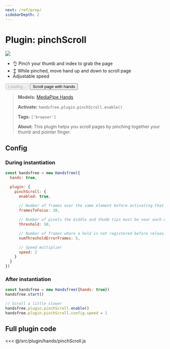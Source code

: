```yaml
---
next: /ref/prop/
sidebarDepth: 2
---
```

# Plugin: pinchScroll

<div class="window">
  <div class="window-body">
    <div class="row">
      <div class="col-6"><img src="https://media4.giphy.com/media/tQ1vFtoMWWpgdCoJJj/giphy.gif"></div>
      <div class="col-6">
        <ul>
          <li>👌 Pinch your thumb and index to grab the page</li>
          <li>↕ While pinched, move hand up and down to scroll page</li>
          <li>Adjustable speed</li>
        </ul>
        <HandsfreeToggle class="full-width handsfree-hide-when-started-without-hands" text-off="Scroll page with hands" text-on="Stop Hands" :opts="demoOpts" />
        <button class="handsfree-show-when-started-without-hands handsfree-show-when-loading" disabled><Fa-Spinner spin /> Loading...</button>
        <button class="handsfree-show-when-started-without-hands handsfree-hide-when-loading" @click="startDemo"><Fa-Video /> Scroll page with hands</button>
      </div>
    </div>
  </div>
</div>

> **Models:** [MediaPipe Hands](/ref/model/hands/)
>
> **Activate:** `handsfree.plugin.pinchScroll.enable()`
>
> **Tags:** `['browser']`
>
> **About:** This plugin helps you scroll pages by pinching together your thumb and pointer finger.

## Config

### During instantiation

```js
const handsfree = new Handsfree({
  hands: true,

  plugin: {
    pinchScroll: {
      enabled: true,
      
      // Number of frames over the same element before activating that element
      framesToFocus: 10,

      // Number of pixels the middle and thumb tips must be near each other to drag
      threshold: 50,

      // Number of frames where a hold is not registered before releasing a drag
      numThresholdErrorFrames: 5,

      // Speed multiplier
      speed: 2
    }
  }
})
```

### After instantiation

```js
const handsfree = new Handsfree({hands: true})
handsfree.start()

// Scroll a little slower
handsfree.plugin.pinchScroll.enable()
handsfree.plugin.pinchScroll.config.speed = 1
```

## Full plugin code

<<< @/src/plugin/hands/pinchScroll.js


<!-- Code -->
<script>
export default {
  data () {
    return {
      demoOpts: {
        weboji: false,
        hands: true,
        facemesh: false,
        pose: false,
        holistic: false,
        handpose: false,

        plugin: {
          palmPointers: {enabled: true},
          pinchScroll: {enabled: true}
        }
      }
    }
  },

  methods: {
    /**
     * Start the page with our preset options
     */
    startDemo () {
      this.$root.handsfree.update(this.demoOpts)
    }
  }
}
</script>
